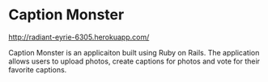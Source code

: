 <h1>
  Caption Monster
</h1>

http://radiant-eyrie-6305.herokuapp.com/

Caption Monster is an applicaiton built using Ruby on Rails. The application allows users to upload photos, create captions for photos and vote for their favorite captions.
